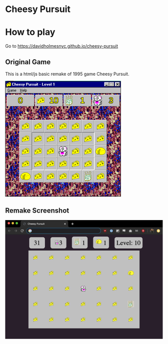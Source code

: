 # Cheesy Pursuit 

# How to play 
Go to https://davidholmesnyc.github.io/cheesy-pursuit

## Original Game 
This is a  html/js basic remake of 1995 game Cheesy Pursuit.

<img src="imgs/cheesy_pursuit_og.png">

## Remake Screenshot

<img src="imgs/remake.png">
